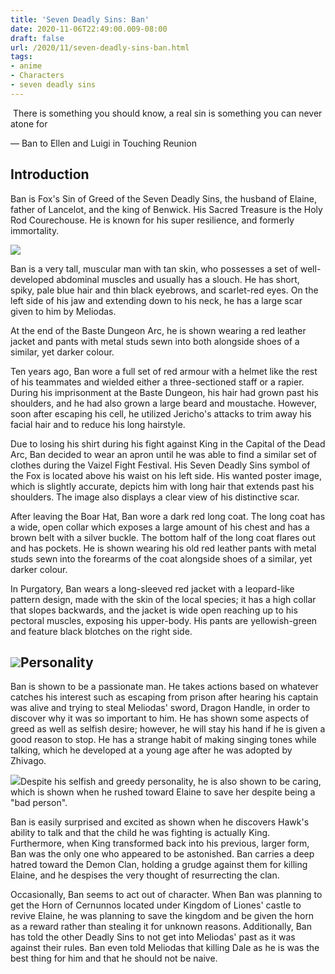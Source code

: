 ```yaml
---
title: 'Seven Deadly Sins: Ban'
date: 2020-11-06T22:49:00.009-08:00
draft: false
url: /2020/11/seven-deadly-sins-ban.html
tags: 
- anime
- Characters
- seven deadly sins
---
```


 There is something you should know, a real sin is something you can never atone for

  

— Ban to Ellen and Luigi in Touching Reunion

  

Introduction
------------

  

Ban is Fox's Sin of Greed of the Seven Deadly Sins, the husband of Elaine, father of Lancelot, and the king of Benwick. His Sacred Treasure is the Holy Rod Courechouse. He is known for his super resilience, and formerly immortality.

![](https://lh4.googleusercontent.com/S1w9_reBvSuM9vB5rf7vEtEYbB7LglvwmuV0TU6RLPJ0OQqQBI2Of73dD_nWwoJYP3IJhmVyv0zDTvMs7Hp-4C6hA78j5RBx7R6sxYWsAvxW-h9S-hc0UhrDmRTsf_h_KRhB2Fje=s1600-rw)

Ban is a very tall, muscular man with tan skin, who possesses a set of well-developed abdominal muscles and usually has a slouch. He has short, spiky, pale blue hair and thin black eyebrows, and scarlet-red eyes. On the left side of his jaw and extending down to his neck, he has a large scar given to him by Meliodas.

At the end of the Baste Dungeon Arc, he is shown wearing a red leather jacket and pants with metal studs sewn into both alongside shoes of a similar, yet darker colour.

Ten years ago, Ban wore a full set of red armour with a helmet like the rest of his teammates and wielded either a three-sectioned staff or a rapier. During his imprisonment at the Baste Dungeon, his hair had grown past his shoulders, and he had also grown a large beard and moustache. However, soon after escaping his cell, he utilized Jericho's attacks to trim away his facial hair and to reduce his long hairstyle.

Due to losing his shirt during his fight against King in the Capital of the Dead Arc, Ban decided to wear an apron until he was able to find a similar set of clothes during the Vaizel Fight Festival. His Seven Deadly Sins symbol of the Fox is located above his waist on his left side. His wanted poster image, which is slightly accurate, depicts him with long hair that extends past his shoulders. The image also displays a clear view of his distinctive scar.

After leaving the Boar Hat, Ban wore a dark red long coat. The long coat has a wide, open collar which exposes a large amount of his chest and has a brown belt with a silver buckle. The bottom half of the long coat flares out and has pockets. He is shown wearing his old red leather pants with metal studs sewn into the forearms of the coat alongside shoes of a similar, yet darker colour.

In Purgatory, Ban wears a long-sleeved red jacket with a leopard-like pattern design, made with the skin of the local species; it has a high collar that slopes backwards, and the jacket is wide open reaching up to his pectoral muscles, exposing his upper-body. His pants are yellowish-green and feature black blotches on the right side.

  

![](https://lh4.googleusercontent.com/BBvvySAn705WlbH4AreeJjfIG5GWXoGioCRBHIqg3ShOCQsa2cnvPVI7qVgw1T4F5wKtyWGWqdyc8QMu3or_rRzd8tKZjIpdHws7qJ7lvqXdqIvdTWDwuDLSdR3_o2sxf9Evbv56=s1600-rw)Personality
---------------------------------------------------------------------------------------------------------------------------------------------------------------------------------------------------

Ban is shown to be a passionate man. He takes actions based on whatever catches his interest such as escaping from prison after hearing his captain was alive and trying to steal Meliodas' sword, Dragon Handle, in order to discover why it was so important to him. He has shown some aspects of greed as well as selfish desire; however, he will stay his hand if he is given a good reason to stop. He has a strange habit of making singing tones while talking, which he developed at a young age after he was adopted by Zhivago.

![](https://lh4.googleusercontent.com/iFgFxeLC6hmBKpX12nqTD6Qo37YtF4WK2FE9CkF61FWPGWVH3cBPpEqTqHFaOCmLPTBoeSfOLzuKtur4C1tDLaMaS1t7uAJS6T8DA4EKo4MF9hGQQvhiVomj1tA-uFR27-_tDU3E=s1600-rw)Despite his selfish and greedy personality, he is also shown to be caring, which is shown when he rushed toward Elaine to save her despite being a "bad person".

Ban is easily surprised and excited as shown when he discovers Hawk's ability to talk and that the child he was fighting is actually King. Furthermore, when King transformed back into his previous, larger form, Ban was the only one who appeared to be astonished. Ban carries a deep hatred toward the Demon Clan, holding a grudge against them for killing Elaine, and he despises the very thought of resurrecting the clan.

Occasionally, Ban seems to act out of character. When Ban was planning to get the Horn of Cernunnos located under Kingdom of Liones' castle to revive Elaine, he was planning to save the kingdom and be given the horn as a reward rather than stealing it for unknown reasons. Additionally, Ban has told the other Deadly Sins to not get into Meliodas' past as it was against their rules. Ban even told Meliodas that killing Dale as he is was the best thing for him and that he should not be naive.